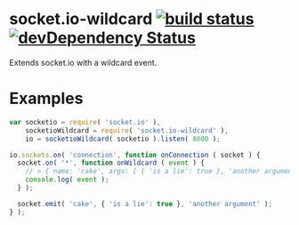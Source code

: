 socket.io-wildcard [![build status](https://secure.travis-ci.org/lmjabreu/socket.io-wildcard.png)](http://travis-ci.org/lmjabreu/socket.io-wildcard) [![devDependency Status](https://david-dm.org/lmjabreu/socket.io-wildcard/dev-status.png)](https://david-dm.org/lmjabreu/socket.io-wildcard#info=devDependencies)
==================

Extends socket.io with a wildcard event.

Examples
=====

```js
var socketio = require( 'socket.io' ),
    socketioWildcard = require( 'socket.io-wildcard' ),
    io = socketioWildcard( socketio ).listen( 8000 );

io.sockets.on( 'connection', function onConnection ( socket ) {
  socket.on( '*', function onWildcard ( event ) {
    // > { name: 'cake', args: [ { 'is a lie': true }, 'another argument' ] }
    console.log( event );
  } );

  socket.emit( 'cake', { 'is a lie': true }, 'another argument' );
} );
```

